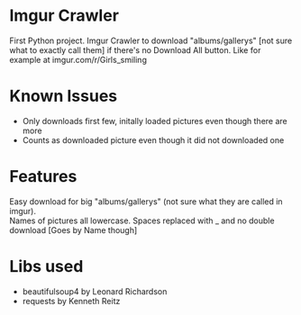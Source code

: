 Imgur Crawler
============

First Python project. Imgur Crawler to download "albums/gallerys" [not sure what to exactly call them]
if there's no Download All button. Like for example at imgur.com/r/Girls_smiling

Known Issues
============

* Only downloads first few, initally loaded pictures even though there are more
* Counts as downloaded picture even though it did not downloaded one

Features
=========

Easy download for big "albums/gallerys" (not sure what they are called in imgur).  
Names of pictures all lowercase. Spaces replaced with _ and no double download [Goes by Name though]

Libs used
==========

* beautifulsoup4 by Leonard Richardson
* requests by Kenneth Reitz
